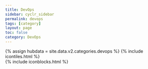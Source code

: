 ```yaml
---
title: DevOps
sidebar: cyclr_sidebar
permalink: devops
tags: [category]
layout: page
toc: false
category: DevOps
---
```

{% assign hubdata = site.data.v2.categories.devops %}
{% include icontiles.html %}	
{% include iconblocks.html %}	